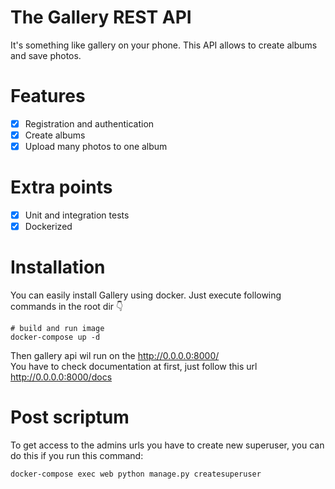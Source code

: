 # The Gallery REST API 
It's something like gallery on your phone. 
This API allows to create albums and save photos. 

# Features
- [x] Registration and authentication
- [x] Create albums
- [x] Upload many photos to one album

# Extra points
- [x] Unit and integration tests
- [x] Dockerized

# Installation
You can easily install Gallery using docker. 
Just execute following commands in the root dir 👇
```
# build and run image
docker-compose up -d 
```
Then gallery api wil run on the  http://0.0.0.0:8000/
<br/>
You have to check documentation at first, just follow this url 
http://0.0.0.0:8000/docs
<br/>

# Post scriptum
To get access to the admins urls you have to create new superuser, you can do this if you run this command:

```
docker-compose exec web python manage.py createsuperuser
```


